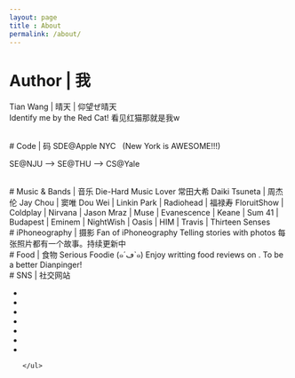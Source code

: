 ```yaml
---
layout: page
title : About
permalink: /about/
---
```

# Author | 我 
Tian Wang | 晴天 | 仰望ぜ晴天  
Identify me by the Red Cat! 看见红猫那就是我w  

<br>
# Code | 码
SDE@Apple NYC &nbsp; (New York is AWESOME!!!)

SE@NJU --> SE@THU --> CS@Yale 

<br>
# Music & Bands | 音乐 
Die-Hard Music Lover  
常田大希 Daiki Tsuneta | 周杰伦 Jay Chou | 窦唯 Dou Wei | Linkin Park | Radiohead | 福禄寿 FloruitShow | Coldplay | Nirvana | Jason Mraz | Muse | Evanescence | Keane | Sum 41 | Budapest | Eminem | NightWish | Oasis | HIM | Travis | Thirteen Senses 

<br>
# iPhoneography | 摄影
Fan of iPhoneography  
Telling stories with photos 每张照片都有一个故事。持续更新中


<br>
# Food | 食物  
Serious Foodie (๑´ڡ`๑)   
Enjoy writting food reviews on <a class="dianping" href="http://www.dianping.com/member/44509194"><i class="fd icon-dianping"></i></a>. To be a better Dianpinger!  

<br>
# SNS | 社交网站
<div>
	<ul class="social">
	    <li><a class="douban" target="_blank" href="http://www.douban.com/people/annieqt/"><i
	        class="fd icon-douban"></i></a>
	    </li>
	    <li><a class="zhihu" target="_blank" href="http://www.zhihu.com/people/annieqt"><i
	        class="fd icon-zhihu-square"></i></a>
	    </li>	 
	    <li><a class="wangyiyunyinyue" target="_blank" href="https://music.163.com/#/user/home?id=52467665"><i
	        class="fd icon-wangyiyunyinyue"></i></a>
	    </li> 
	    <li><a class="facebook" target="_blank" href="https://www.facebook.com/tian.wang.3532"><i
	        class="fa fa-facebook"></i></a>
	    </li>
	    <li><a class="github" target="_blank" href="https://github.com/annieqt"><i class="fa fa-github glyph"></i></a>
	    </li>
	    <li><a class="leetcode" target="_blank" href="https://discuss.leetcode.com/user/annieqt">
	    <i class="fa fa-code"></i></a>
	    </li>
	    <li><a class="weibo" target="_blank" href="http://weibo.com/u/1320541007"><i class="fa fa-weibo"></i></a>
        </li>
	    
	    
	</ul>
</div>